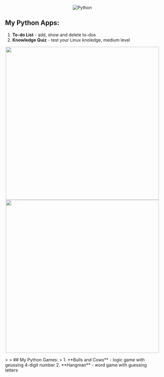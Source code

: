 <div align="center">
  
![Python](https://github.com/RadkaMat/application_python/blob/master/python_picture_small.png)
  
</div>

## My Python Apps:
>
1. **To-do List** - add, show and delete to-dos
2. **Knowledge Quiz** - test your Linux knoledge, medium level
<!-- Images on the same line -->
<p align="center">
  <img src="https://github.com/RadkaMat/application_python/blob/master/to_do_list_screenshot.PNG" width="500" />
  <img src="https://github.com/RadkaMat/application_python/blob/master/knowledge_quiz_screenshot.PNG" width="500" />
</p> 
>
>
## My Python Games:
>
1. **Bulls and Cows** - logic game with geussing 4-digit number
2. **Hangman** - word game with guessing letters
